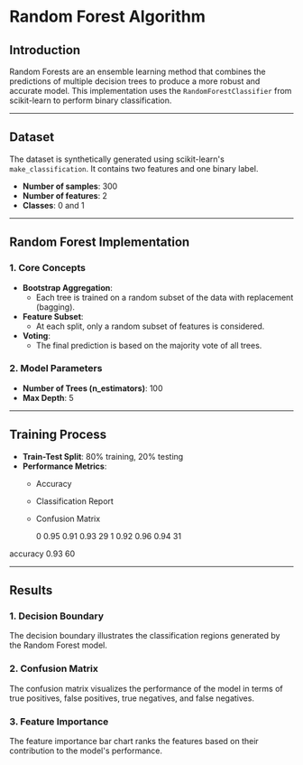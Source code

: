 # Random Forest Algorithm

## Introduction
Random Forests are an ensemble learning method that combines the predictions of multiple decision trees to produce a more robust and accurate model. This implementation uses the `RandomForestClassifier` from scikit-learn to perform binary classification.

---

## Dataset
The dataset is synthetically generated using scikit-learn's `make_classification`. It contains two features and one binary label.

- **Number of samples**: 300  
- **Number of features**: 2  
- **Classes**: 0 and 1  

---

## Random Forest Implementation
### 1. Core Concepts
- **Bootstrap Aggregation**:
  - Each tree is trained on a random subset of the data with replacement (bagging).
- **Feature Subset**:
  - At each split, only a random subset of features is considered.
- **Voting**:
  - The final prediction is based on the majority vote of all trees.

### 2. Model Parameters
- **Number of Trees (n_estimators)**: 100  
- **Max Depth**: 5  

---

## Training Process
- **Train-Test Split**: 80% training, 20% testing  
- **Performance Metrics**:
  - Accuracy
  - Classification Report
  - Confusion Matrix

       0       0.95      0.91      0.93        29
       1       0.92      0.96      0.94        31

accuracy                           0.93        60


---

## Results
### 1. Decision Boundary
The decision boundary illustrates the classification regions generated by the Random Forest model.

### 2. Confusion Matrix
The confusion matrix visualizes the performance of the model in terms of true positives, false positives, true negatives, and false negatives.

### 3. Feature Importance
The feature importance bar chart ranks the features based on their contribution to the model's performance.



